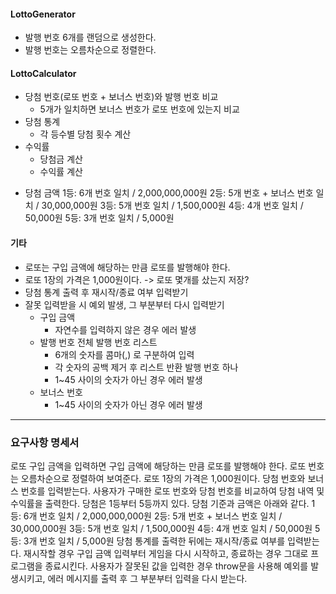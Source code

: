 #### LottoGenerator

- 발행 번호 6개를 랜덤으로 생성한다.
- 발행 번호는 오름차순으로 정렬한다.

#### LottoCalculator

- 당첨 번호(로또 번호 + 보너스 번호)와 발행 번호 비교
  - 5개가 일치하면 보너스 번호가 로또 번호에 있는지 비교
- 당첨 통계
  - 각 등수별 당첨 횟수 계산
- 수익률
  - 당첨금 계산
  - 수익률 계산

* 당첨 금액
  1등: 6개 번호 일치 / 2,000,000,000원
  2등: 5개 번호 + 보너스 번호 일치 / 30,000,000원
  3등: 5개 번호 일치 / 1,500,000원
  4등: 4개 번호 일치 / 50,000원
  5등: 3개 번호 일치 / 5,000원

#### 기타

- 로또는 구입 금액에 해당하는 만큼 로또를 발행해야 한다.
- 로또 1장의 가격은 1,000원이다. -> 로또 몇개를 샀는지 저장?
- 당첨 통계 출력 후 재시작/종료 여부 입력받기
- 잘못 입력받을 시 예외 발생, 그 부분부터 다시 입력받기
  - 구입 금액
    - 자연수를 입력하지 않은 경우 에러 발생
  - 발행 번호
    전체 발행 번호 리스트
    - 6개의 숫자를 콤마(,) 로 구분하여 입력
    - 각 숫자의 공백 제거 후 리스트 반환
      발행 번호 하나
    - 1~45 사이의 숫자가 아닌 경우 에러 발생
  - 보너스 번호
    - 1~45 사이의 숫자가 아닌 경우 에러 발생

---

### 요구사항 명세서

로또 구입 금액을 입력하면 구입 금액에 해당하는 만큼 로또를 발행해야 한다.
로또 번호는 오름차순으로 정렬하여 보여준다.
로또 1장의 가격은 1,000원이다.
당첨 번호와 보너스 번호를 입력받는다.
사용자가 구매한 로또 번호와 당첨 번호를 비교하여 당첨 내역 및 수익률을 출력한다.
당첨은 1등부터 5등까지 있다. 당첨 기준과 금액은 아래와 같다.
1등: 6개 번호 일치 / 2,000,000,000원
2등: 5개 번호 + 보너스 번호 일치 / 30,000,000원
3등: 5개 번호 일치 / 1,500,000원
4등: 4개 번호 일치 / 50,000원
5등: 3개 번호 일치 / 5,000원
당첨 통계를 출력한 뒤에는 재시작/종료 여부를 입력받는다.
재시작할 경우 구입 금액 입력부터 게임을 다시 시작하고, 종료하는 경우 그대로 프로그램을 종료시킨다.
사용자가 잘못된 값을 입력한 경우 throw문을 사용해 예외를 발생시키고, 에러 메시지를 출력 후 그 부분부터 입력을 다시 받는다.
